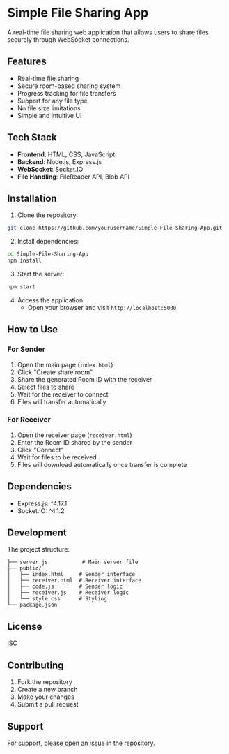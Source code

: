 # Simple File Sharing App

A real-time file sharing web application that allows users to share files securely through WebSocket connections.

## Features

- Real-time file sharing
- Secure room-based sharing system
- Progress tracking for file transfers
- Support for any file type
- No file size limitations
- Simple and intuitive UI

## Tech Stack

- **Frontend**: HTML, CSS, JavaScript
- **Backend**: Node.js, Express.js
- **WebSocket**: Socket.IO
- **File Handling**: FileReader API, Blob API

## Installation

1. Clone the repository:
```bash
git clone https://github.com/yourusername/Simple-File-Sharing-App.git
```

2. Install dependencies:
```bash
cd Simple-File-Sharing-App
npm install
```

3. Start the server:
```bash
npm start
```

4. Access the application:
   - Open your browser and visit `http://localhost:5000`

## How to Use

### For Sender
1. Open the main page (`index.html`)
2. Click "Create share room"
3. Share the generated Room ID with the receiver
4. Select files to share
5. Wait for the receiver to connect
6. Files will transfer automatically

### For Receiver
1. Open the receiver page (`receiver.html`)
2. Enter the Room ID shared by the sender
3. Click "Connect"
4. Wait for files to be received
5. Files will download automatically once transfer is complete

## Dependencies

- Express.js: ^4.17.1
- Socket.IO: ^4.1.2

## Development

The project structure:
```
├── server.js           # Main server file
├── public/            
│   ├── index.html     # Sender interface
│   ├── receiver.html  # Receiver interface
│   ├── code.js        # Sender logic
│   ├── receiver.js    # Receiver logic
│   └── style.css      # Styling
└── package.json
```

## License

ISC

## Contributing

1. Fork the repository
2. Create a new branch
3. Make your changes
4. Submit a pull request

## Support

For support, please open an issue in the repository.
